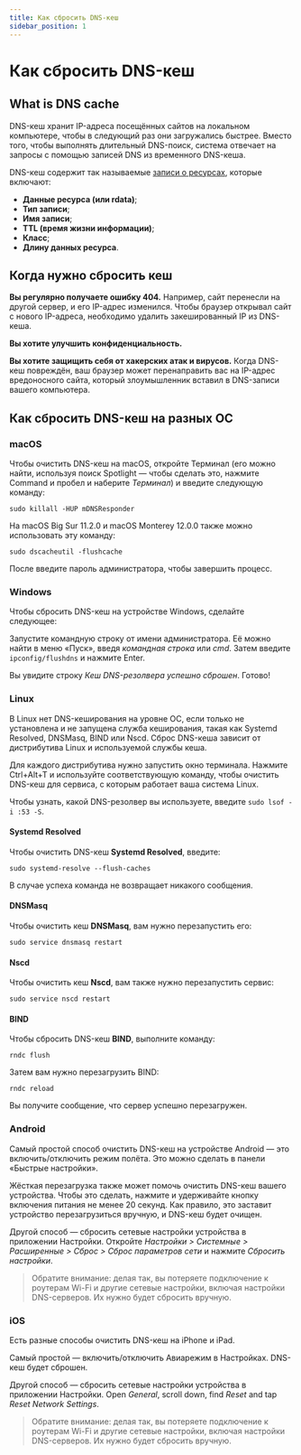 ```yaml
---
title: Как сбросить DNS-кеш
sidebar_position: 1
---
```


# Как сбросить DNS-кеш

## What is DNS cache

DNS-кеш хранит IP-адреса посещённых сайтов на локальном компьютере, чтобы в следующий раз они загружались быстрее. Вместо того, чтобы выполнять длительный DNS-поиск, система отвечает на запросы с помощью записей DNS из временного DNS-кеша.

DNS-кеш содержит так называемые [записи о ресурсах](https://en.wikipedia.org/wiki/Domain_Name_System#Resource_records), которые включают:

* **Данные ресурса (или rdata)**;
* **Тип записи**;
* **Имя записи**;
* **TTL (время жизни информации)**;
* **Класс**;
* **Длину данных ресурса**.

## Когда нужно сбросить кеш

**Вы регулярно получаете ошибку 404.** Например, сайт перенесли на другой сервер, и его IP-адрес изменился. Чтобы браузер открывал сайт с нового IP-адреса, необходимо удалить закешированный IP из DNS-кеша.

**Вы хотите улучшить конфиденциальность.**

**Вы хотите защищить себя от хакерских атак и вирусов.** Когда DNS-кеш повреждён, ваш браузер может перенаправить вас на IP-адрес вредоносного сайта, который злоумышленник вставил в DNS-записи вашего компьютера.

## Как сбросить DNS-кеш на разных ОС

### macOS

Чтобы очистить DNS-кеш на macOS, откройте Терминал (его можно найти, используя поиск Spotlight — чтобы сделать это, нажмите Command и пробел и наберите *Терминал*) и введите следующую команду:

`sudo killall -HUP mDNSResponder`

На macOS Big Sur 11.2.0 и macOS Monterey 12.0.0 также можно использовать эту команду:

`sudo dscacheutil -flushcache`

После введите пароль администратора, чтобы завершить процесс.

### Windows

Чтобы сбросить DNS-кеш на устройстве Windows, сделайте следующее:

Запустите командную строку от имени администратора. Её можно найти в меню «Пуск», введя *командная строка* или *cmd*. Затем введите `ipconfig/flushdns` и нажмите Enter.

Вы увидите строку *Кеш DNS-резолвера успешно сброшен*. Готово!

### Linux

В Linux нет DNS-кеширования на уровне ОС, если только не установлена и не запущена служба кеширования, такая как Systemd Resolved, DNSMasq, BIND или Nscd. Сброс DNS-кеша зависит от дистрибутива Linux и используемой службы кеша.

Для каждого дистрибутива нужно запустить окно терминала. Нажмите Ctrl+Alt+T и используйте соответствующую команду, чтобы очистить DNS-кеш для сервиса, с которым работает ваша система Linux.

Чтобы узнать, какой DNS-резолвер вы используете, введите `sudo lsof -i :53 -S`.

#### Systemd Resolved

Чтобы очистить DNS-кеш **Systemd Resolved**, введите:

`sudo systemd-resolve --flush-caches`

В случае успеха команда не возвращает никакого сообщения.

#### DNSMasq

Чтобы очистить кеш **DNSMasq**, вам нужно перезапустить его:

`sudo service dnsmasq restart`

#### Nscd

Чтобы очистить кеш **Nscd**, вам также нужно перезапустить сервис:

`sudo service nscd restart`

#### BIND

Чтобы сбросить DNS-кеш **BIND**, выполните команду:

`rndc flush`

Затем вам нужно перезагрузить BIND:

`rndc reload`

Вы получите сообщение, что сервер успешно перезагружен.

### Android

Самый простой способ очистить DNS-кеш на устройстве Android — это включить/отключить режим полёта. Это можно сделать в панели «Быстрые настройки».

Жёсткая перезагрузка также может помочь очистить DNS-кеш вашего устройства. Чтобы это сделать, нажмите и удерживайте кнопку включения питания не менее 20 секунд. Как правило, это заставит устройство перезагрузиться вручную, и DNS-кеш будет очищен.

Другой способ — сбросить сетевые настройки устройства в приложении Настройки. Откройте *Настройки > Системные > Расширенные > Сброс > Сброс параметров сети* и нажмите *Сбросить настройки*.

> Обратите внимание: делая так, вы потеряете подключение к роутерам Wi-Fi и другие сетевые настройки, включая настройки DNS-серверов. Их нужно будет сбросить вручную.

### iOS

Есть разные способы очистить DNS-кеш на iPhone и iPad.

Самый простой — включить/отключить Авиарежим в Настройках. DNS-кеш будет сброшен.

Другой способ — сбросить сетевые настройки устройства в приложении Настройки. Open *General*, scroll down, find *Reset* and tap *Reset Network Settings*.

> Обратите внимание: делая так, вы потеряете подключение к роутерам Wi-Fi и другие сетевые настройки, включая настройки DNS-серверов. Их нужно будет сбросить вручную.